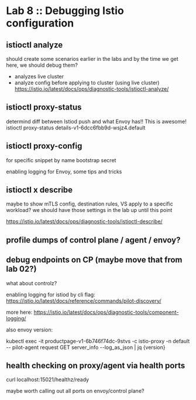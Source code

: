 # Lab 8 :: Debugging Istio configuration

## istioctl analyze

should create some scenarios earlier in the labs and by the time we get here, we should debug them?

* analyzes live cluster
* analyze config before applying to cluster (using live cluster)
https://istio.io/latest/docs/ops/diagnostic-tools/istioctl-analyze/

## istioctl proxy-status

determind diff between Istiod push and what Envoy has!! This is awesome!
istioctl proxy-status details-v1-6dcc6fbb9d-wsjz4.default


## istioctl proxy-config

for specific snippet by name
bootstrap
secret

enabling logging for Envoy, some tips and tricks

## istioctl x describe 

maybe to show mTLS config, destination rules, VS apply to a specific workload? we should have those settings in the lab up until this point

https://istio.io/latest/docs/ops/diagnostic-tools/istioctl-describe/



## profile dumps of control plane / agent / envoy?

## debug endpoints on CP (maybe move that from lab 02?)

what about controlz?

enabling logging for istiod
by cli flag:
https://istio.io/latest/docs/reference/commands/pilot-discovery/

more here:
https://istio.io/latest/docs/ops/diagnostic-tools/component-logging/


also envoy version: 

kubectl exec -it productpage-v1-6b746f74dc-9stvs -c istio-proxy -n default  -- pilot-agent request GET server_info --log_as_json | jq {version}


## health checking on proxy/agent via health ports

curl localhost:15021/healthz/ready

maybe worth calling out all ports on envoy/control plane?
